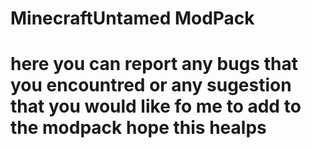 # MinecraftUntamed ModPack 
# here you can report any bugs that you encountred or any sugestion that you would like fo me to add to the modpack hope this healps
